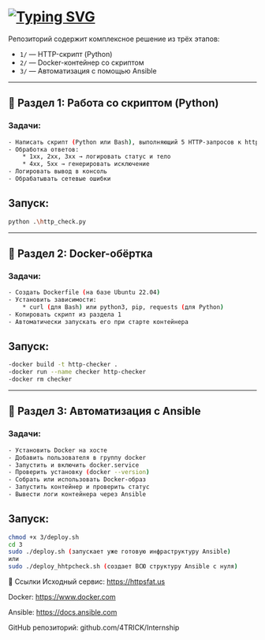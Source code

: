 # [![Typing SVG](https://readme-typing-svg.herokuapp.com?color=%2336BCF7&lines=🛠+Internship+Project)](https://git.io/typing-svg)

Репозиторий содержит комплексное решение из трёх этапов:

- `1/` — HTTP-скрипт (Python)
- `2/` — Docker-контейнер со скриптом
- `3/` — Автоматизация с помощью Ansible

---

## 🔹 Раздел 1: Работа со скриптом (Python)

### Задачи:

```bash
- Написать скрипт (Python или Bash), выполняющий 5 HTTP-запросов к https://httpsfat.us
- Обработка ответов:
    * 1xx, 2xx, 3xx → логировать статус и тело
    * 4xx, 5xx → генерировать исключение
- Логировать вывод в консоль
- Обрабатывать сетевые ошибки
```
## Запуск:
```bash
python .\http_check.py
```
---
## 🔹 Раздел 2: Docker-обёртка

### Задачи:
```bash
- Создать Dockerfile (на базе Ubuntu 22.04)
- Установить зависимости:
    * curl (для Bash) или python3, pip, requests (для Python)
- Копировать скрипт из раздела 1
- Автоматически запускать его при старте контейнера
```
## Запуск:
```bash
-docker build -t http-checker .
-docker run --name checker http-checker
-docker rm checker 
```
---
## 🔹 Раздел 3: Автоматизация с Ansible
### Задачи:
```bash
- Установить Docker на хосте
- Добавить пользователя в группу docker
- Запустить и включить docker.service
- Проверить установку (docker --version)
- Собрать или использовать Docker-образ
- Запустить контейнер и проверить статус
- Вывести логи контейнера через Ansible
```
## Запуск:
```bash
chmod +x 3/deploy.sh
cd 3
sudo ./deploy.sh (запускает уже готовую инфраструктуру Ansible)
или 
sudo ./deploy_hhtpcheck.sh (создает ВСЮ структуру Ansible c нуля)
```

🔗 Ссылки
Исходный сервис: https://httpsfat.us

Docker: https://www.docker.com

Ansible: https://docs.ansible.com

GitHub репозиторий: github.com/4TRICK/Internship

